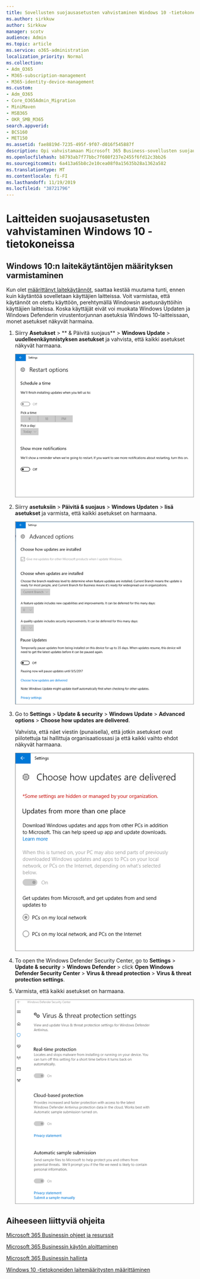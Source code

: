 ```yaml
---
title: Sovellusten suojausasetusten vahvistaminen Windows 10 -tietokoneissa
ms.author: sirkkuw
author: Sirkkuw
manager: scotv
audience: Admin
ms.topic: article
ms.service: o365-administration
localization_priority: Normal
ms.collection:
- Adm_O365
- M365-subscription-management
- M365-identity-device-management
ms.custom:
- Adm_O365
- Core_O365Admin_Migration
- MiniMaven
- MSB365
- OKR_SMB_M365
search.appverid:
- BCS160
- MET150
ms.assetid: fae8819d-7235-495f-9f07-d016f545887f
description: Opi vahvistamaan Microsoft 365 Business-sovellusten suojaus asetukset Windows 10-laitteissa.
ms.openlocfilehash: b8793ab7f77bbc7f608f237e2455f6fd12c3bb26
ms.sourcegitcommit: 6a413a65b8c2e10cea08f0a15635b28a1362a582
ms.translationtype: MT
ms.contentlocale: fi-FI
ms.lasthandoff: 11/19/2019
ms.locfileid: "38721796"
---
```

# <a name="validate-device-protection-settings-on-windows-10-pcs"></a>Laitteiden suojausasetusten vahvistaminen Windows 10 -tietokoneissa

## <a name="verify-that-windows-10-device-policies-are-set"></a>Windows 10:n laitekäytäntöjen määrityksen varmistaminen

Kun olet [määrittänyt laitekäytännöt](protection-settings-for-windows-10-pcs.md), saattaa kestää muutama tunti, ennen kuin käytäntöä sovelletaan käyttäjien laitteissa. Voit varmistaa, että käytännöt on otettu käyttöön, perehtymällä Windowsin asetusnäyttöihin käyttäjien laitteissa. Koska käyttäjät eivät voi muokata Windows Updaten ja Windows Defenderin virustentorjunnan asetuksia Windows 10-laitteissaan, monet asetukset näkyvät harmaina.
  
1. Siirry **Asetukset** \> ** &amp; Päivitä suojaus** \> **Windows Update** \> **uudelleenkäynnistyksen asetukset** ja vahvista, että kaikki asetukset näkyvät harmaana. 
    
    ![Kaikki uudelleenkäynnistyksen asetukset näkyvät harmaana.](media/31308da9-18b0-47c5-bbf6-d5fa6747c376.png)
  
2. Siirry **asetuksiin** \> **Päivitä &amp; suojaus** \> **Windows Updaten** \> **lisä asetukset** ja varmista, että kaikki asetukset on harmaana. 
    
    ![Windowsin lisä päivitysten asetukset ovat kaikki harmaana.](media/049cf281-d503-4be9-898b-c0a3286c7fc2.png)
  
3. Go to **Settings** \> **Update &amp; security** \> **Windows Update** \> **Advanced options** \> **Choose how updates are delivered**.
    
    Vahvista, että näet viestin (punaisella), että jotkin asetukset ovat piilotettuja tai hallittuja organisaatiossasi ja että kaikki vaihto ehdot näkyvät harmaana.
    
    ![Choose how updates are delivered page indicates settings are hidden or managed by your organization.](media/6b3e37c5-da41-4afd-9983-b4f406216b59.png)
  
4. To open the Windows Defender Security Center, go to **Settings** \> **Update &amp; security** \> **Windows Defender** \> click **Open Windows Defender Security Center** \> **Virus &amp; thread protection** \> **Virus &amp; threat protection settings**. 
    
5. Varmista, että kaikki asetukset on harmaana. 
    
    ![Virusten ja uhkien torjunta-asetukset näkyvät harmaina.](media/9ca68d40-a5d9-49d7-92a4-c581688b5926.png)
  
## <a name="related-topics"></a>Aiheeseen liittyviä ohjeita

[Microsoft 365 Businessin ohjeet ja resurssit](https://go.microsoft.com/fwlink/p/?linkid=853701)
  
[Microsoft 365 Businessin käytön aloittaminen](microsoft-365-business-overview.md)
  
[Microsoft 365 Businessin hallinta](manage.md)
  
[Windows 10 -tietokoneiden laitemääritysten määrittäminen](protection-settings-for-windows-10-pcs.md)
  

